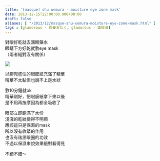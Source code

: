 ```yaml
---
title: '[masque] shu uemura - moisture eye zone mask'
date: 2013-12-15T22:00:00.000+08:00
draft: false
aliases: [ "/2013/12/masque-shu-uemura-moisture-eye-zone-mask.html" ]
tags : [glamorous - 保養おたく, glamorous - 面膜魂]
---
```


對眼好乾就去滴眼藥水  
眼睛下方好乾就敷eye mask  
（兩者絕對沒有關係）  

![](/images/shuuemuraeye.jpg)

以膠兜盛住的眼膜紙充滿了精華  
精華不太黏但也說不上是水狀  
  
敷10分鐘就ok  
精華剛好，把眼膜紙拿下來以後  
是不用再按摩因為都全吸收了  
  
眼部立即飽滿了水份  
淺淺的乾紋變得不明顯  
應該這只是保濕的mask  
所以沒有收緊的作用  
也沒有祛黑眼圈的功效  
不過以保濕來說效果絕對看得見  
  
不錯不錯～
